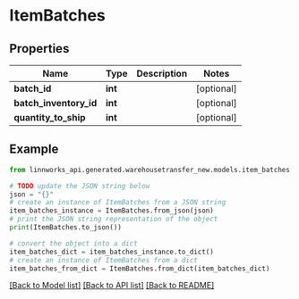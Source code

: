 # ItemBatches


## Properties

Name | Type | Description | Notes
------------ | ------------- | ------------- | -------------
**batch_id** | **int** |  | [optional] 
**batch_inventory_id** | **int** |  | [optional] 
**quantity_to_ship** | **int** |  | [optional] 

## Example

```python
from linnworks_api.generated.warehousetransfer_new.models.item_batches import ItemBatches

# TODO update the JSON string below
json = "{}"
# create an instance of ItemBatches from a JSON string
item_batches_instance = ItemBatches.from_json(json)
# print the JSON string representation of the object
print(ItemBatches.to_json())

# convert the object into a dict
item_batches_dict = item_batches_instance.to_dict()
# create an instance of ItemBatches from a dict
item_batches_from_dict = ItemBatches.from_dict(item_batches_dict)
```
[[Back to Model list]](../README.md#documentation-for-models) [[Back to API list]](../README.md#documentation-for-api-endpoints) [[Back to README]](../README.md)


